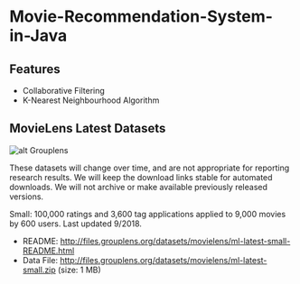 # Movie-Recommendation-System-in-Java
## Features
* Collaborative Filtering
* K-Nearest Neighbourhood Algorithm

## MovieLens Latest Datasets

![alt Grouplens](https://encrypted-tbn0.gstatic.com/images?q=tbn:ANd9GcQ2BSUWPgGHEyVksj9WVbCgd6Evad5zPTqSn63rLvINGcHcmcaB)


These datasets will change over time, and are not appropriate for reporting research results. We will keep the download links stable for automated downloads. We will not archive or make available previously released versions.

Small: 100,000 ratings and 3,600 tag applications applied to 9,000 movies by 600 users. Last updated 9/2018.

* README: http://files.grouplens.org/datasets/movielens/ml-latest-small-README.html
* Data File: http://files.grouplens.org/datasets/movielens/ml-latest-small.zip (size: 1 MB)
